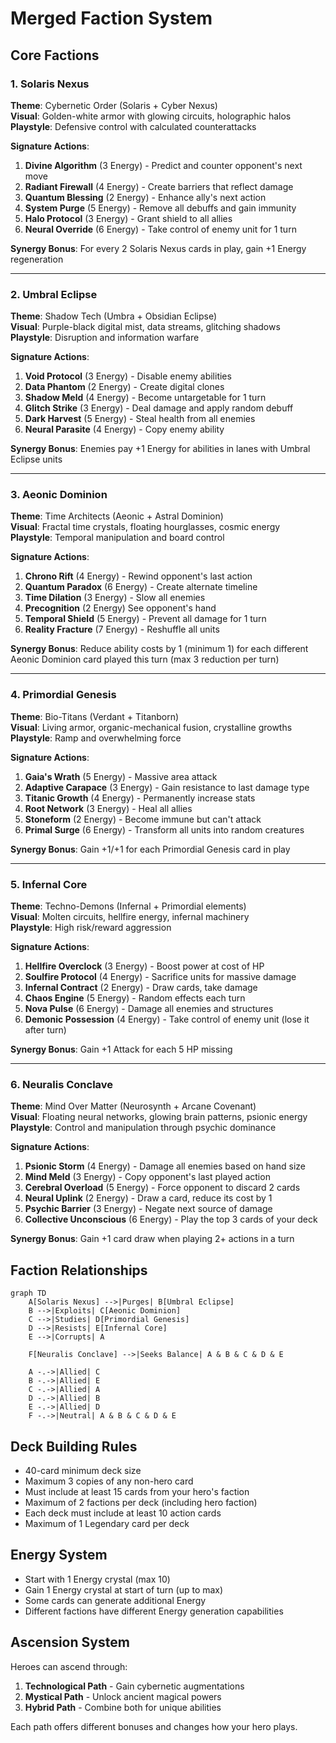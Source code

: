 # Merged Faction System

## Core Factions

### 1. Solaris Nexus

**Theme**: Cybernetic Order (Solaris + Cyber Nexus)  
**Visual**: Golden-white armor with glowing circuits, holographic halos  
**Playstyle**: Defensive control with calculated counterattacks

**Signature Actions**:

1. **Divine Algorithm** (3 Energy) - Predict and counter opponent's next move
2. **Radiant Firewall** (4 Energy) - Create barriers that reflect damage
3. **Quantum Blessing** (2 Energy) - Enhance ally's next action
4. **System Purge** (5 Energy) - Remove all debuffs and gain immunity
5. **Halo Protocol** (3 Energy) - Grant shield to all allies
6. **Neural Override** (6 Energy) - Take control of enemy unit for 1 turn

**Synergy Bonus**: For every 2 Solaris Nexus cards in play, gain +1 Energy regeneration

---

### 2. Umbral Eclipse

**Theme**: Shadow Tech (Umbra + Obsidian Eclipse)  
**Visual**: Purple-black digital mist, data streams, glitching shadows  
**Playstyle**: Disruption and information warfare

**Signature Actions**:

1. **Void Protocol** (3 Energy) - Disable enemy abilities
2. **Data Phantom** (2 Energy) - Create digital clones
3. **Shadow Meld** (4 Energy) - Become untargetable for 1 turn
4. **Glitch Strike** (3 Energy) - Deal damage and apply random debuff
5. **Dark Harvest** (5 Energy) - Steal health from all enemies
6. **Neural Parasite** (4 Energy) - Copy enemy ability

**Synergy Bonus**: Enemies pay +1 Energy for abilities in lanes with Umbral Eclipse units

---

### 3. Aeonic Dominion

**Theme**: Time Architects (Aeonic + Astral Dominion)  
**Visual**: Fractal time crystals, floating hourglasses, cosmic energy  
**Playstyle**: Temporal manipulation and board control

**Signature Actions**:

1. **Chrono Rift** (4 Energy) - Rewind opponent's last action
2. **Quantum Paradox** (6 Energy) - Create alternate timeline
3. **Time Dilation** (3 Energy) - Slow all enemies
4. **Precognition** (2 Energy) See opponent's hand
5. **Temporal Shield** (5 Energy) - Prevent all damage for 1 turn
6. **Reality Fracture** (7 Energy) - Reshuffle all units

**Synergy Bonus**: Reduce ability costs by 1 (minimum 1) for each different Aeonic Dominion card played this turn (max 3 reduction per turn)

---

### 4. Primordial Genesis

**Theme**: Bio-Titans (Verdant + Titanborn)  
**Visual**: Living armor, organic-mechanical fusion, crystalline growths  
**Playstyle**: Ramp and overwhelming force

**Signature Actions**:

1. **Gaia's Wrath** (5 Energy) - Massive area attack
2. **Adaptive Carapace** (3 Energy) - Gain resistance to last damage type
3. **Titanic Growth** (4 Energy) - Permanently increase stats
4. **Root Network** (3 Energy) - Heal all allies
5. **Stoneform** (2 Energy) - Become immune but can't attack
6. **Primal Surge** (6 Energy) - Transform all units into random creatures

**Synergy Bonus**: Gain +1/+1 for each Primordial Genesis card in play

---

### 5. Infernal Core

**Theme**: Techno-Demons (Infernal + Primordial elements)  
**Visual**: Molten circuits, hellfire energy, infernal machinery  
**Playstyle**: High risk/reward aggression

**Signature Actions**:

1. **Hellfire Overclock** (3 Energy) - Boost power at cost of HP
2. **Soulfire Protocol** (4 Energy) - Sacrifice units for massive damage
3. **Infernal Contract** (2 Energy) - Draw cards, take damage
4. **Chaos Engine** (5 Energy) - Random effects each turn
5. **Nova Pulse** (6 Energy) - Damage all enemies and structures
6. **Demonic Possession** (4 Energy) - Take control of enemy unit (lose it after turn)

**Synergy Bonus**: Gain +1 Attack for each 5 HP missing

---

### 6. Neuralis Conclave

**Theme**: Mind Over Matter (Neurosynth + Arcane Covenant)  
**Visual**: Floating neural networks, glowing brain patterns, psionic energy  
**Playstyle**: Control and manipulation through psychic dominance

**Signature Actions**:

1. **Psionic Storm** (4 Energy) - Damage all enemies based on hand size
2. **Mind Meld** (3 Energy) - Copy opponent's last played action
3. **Cerebral Overload** (5 Energy) - Force opponent to discard 2 cards
4. **Neural Uplink** (2 Energy) - Draw a card, reduce its cost by 1
5. **Psychic Barrier** (3 Energy) - Negate next source of damage
6. **Collective Unconscious** (6 Energy) - Play the top 3 cards of your deck

**Synergy Bonus**: Gain +1 card draw when playing 2+ actions in a turn

## Faction Relationships

```mermaid
graph TD
    A[Solaris Nexus] -->|Purges| B[Umbral Eclipse]
    B -->|Exploits| C[Aeonic Dominion]
    C -->|Studies| D[Primordial Genesis]
    D -->|Resists| E[Infernal Core]
    E -->|Corrupts| A
    
    F[Neuralis Conclave] -->|Seeks Balance| A & B & C & D & E
    
    A -.->|Allied| C
    B -.->|Allied| E
    C -.->|Allied| A
    D -.->|Allied| B
    E -.->|Allied| D
    F -.->|Neutral| A & B & C & D & E
```

## Deck Building Rules

- 40-card minimum deck size
- Maximum 3 copies of any non-hero card
- Must include at least 15 cards from your hero's faction
- Maximum of 2 factions per deck (including hero faction)
- Each deck must include at least 10 action cards
- Maximum of 1 Legendary card per deck

## Energy System

- Start with 1 Energy crystal (max 10)
- Gain 1 Energy crystal at start of turn (up to max)
- Some cards can generate additional Energy
- Different factions have different Energy generation capabilities

## Ascension System

Heroes can ascend through:

1. **Technological Path** - Gain cybernetic augmentations
2. **Mystical Path** - Unlock ancient magical powers
3. **Hybrid Path** - Combine both for unique abilities

Each path offers different bonuses and changes how your hero plays.
